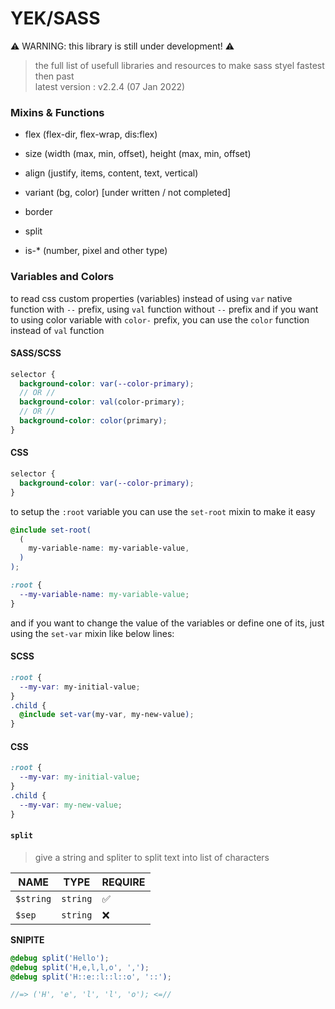 # YEK/SASS

⚠️ WARNING: this library is still under development! ⚠️

> the full list of usefull libraries and resources to make sass styel fastest then past\
> latest version : v2.2.4 (07 Jan 2022)

### Mixins & Functions

- flex (flex-dir, flex-wrap, dis:flex)
- size (width (max, min, offset), height (max, min, offset)
- align (justify, items, content, text, vertical)
- variant (bg, color) [under written / not completed]
- border

- split
- is-\* (number, pixel and other type)

### Variables and Colors

to read css custom properties (variables) instead of using `var` native function with `--` prefix, using `val` function without `--` prefix and if you want to using color variable with `color-` prefix, you can use the `color` function instead of `val` function

#### SASS/SCSS

```scss
selector {
  background-color: var(--color-primary);
  // OR //
  background-color: val(color-primary);
  // OR //
  background-color: color(primary);
}
```

#### CSS

```css
selector {
  background-color: var(--color-primary);
}
```

to setup the `:root` variable you can use the `set-root` mixin to make it easy

```scss
@include set-root(
  (
    my-variable-name: my-variable-value,
  )
);
```

```css
:root {
  --my-variable-name: my-variable-value;
}
```

and if you want to change the value of the variables or define one of its, just using the `set-var` mixin like below lines:

#### SCSS

```scss
:root {
  --my-var: my-initial-value;
}
.child {
  @include set-var(my-var, my-new-value);
}
```

#### CSS

```css
:root {
  --my-var: my-initial-value;
}
.child {
  --my-var: my-new-value;
}
```

#### `split`

> give a string and spliter to split text into list of characters

| NAME      | TYPE     | REQUIRE |
| --------- | -------- | ------- |
| `$string` | `string` | ✅      |
| `$sep`    | `string` | ❌      |

**SNIPITE**

```scss
@debug split('Hello');
@debug split('H,e,l,l,o', ',');
@debug split('H::e::l::l::o', '::');

//=> ('H', 'e', 'l', 'l', 'o'); <=//
```
